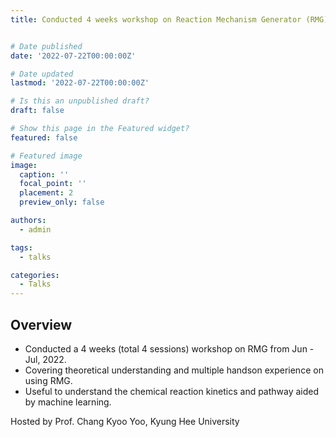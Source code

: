```yaml
---
title: Conducted 4 weeks workshop on Reaction Mechanism Generator (RMG) 


# Date published
date: '2022-07-22T00:00:00Z'

# Date updated
lastmod: '2022-07-22T00:00:00Z'

# Is this an unpublished draft?
draft: false

# Show this page in the Featured widget?
featured: false

# Featured image
image:
  caption: ''
  focal_point: ''
  placement: 2
  preview_only: false

authors:
  - admin

tags:
  - talks

categories:
  - Talks
---
```


## Overview

- Conducted a 4 weeks (total 4 sessions) workshop on RMG from Jun - Jul, 2022.
- Covering theoretical understanding and multiple handson experience on using RMG.
- Useful to understand the chemical reaction kinetics and pathway aided by machine learning.

Hosted by Prof. Chang Kyoo Yoo, Kyung Hee University